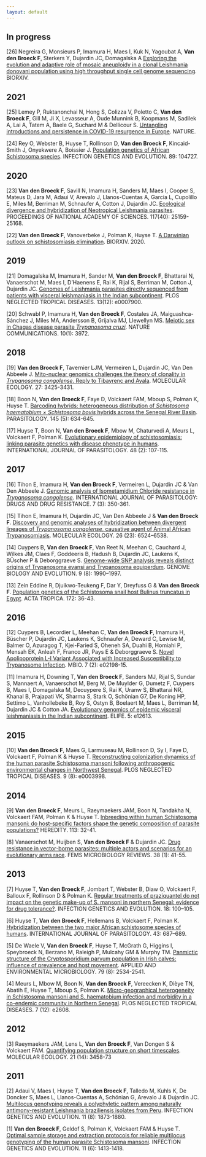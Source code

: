 ```yaml
---
layout: default
---
```


## In progress
[26] Negreira G, Monsieurs P, Imamura H, Maes I, Kuk N, Yagoubat A, **Van den Broeck F**, Sterkers Y, Dujardin JC, Domagalska A [Exploring the evolution and adaptive role of mosaic aneuploidy in a clonal Leishmania donovani population using high throughput single cell genome sequencing](https://doi.org/10.1101/2020.03.05.976233). BIORXIV.

## 2021
[25] Lemey P, Ruktanonchai N, Hong S, Colizza V, Poletto C, **Van den Broeck F**, Gill M, Ji X, Levasseur A, Oude Munnink B, Koopmans M, Sadilek A, Lai A, Tatem A, Baele G, Suchard M & Dellicour S. [Untangling introductions and persistence in COVID-19 resurgence in Europe](https://www.nature.com/articles/s41586-021-03754-2). NATURE. 

[24] Rey O, Webster B, Huyse T, Rollinson D, **Van den Broeck F**, Kincaid-Smith J, Onyekwere A, Boissier J. [Population genetics of African Schistosoma species](https://www.sciencedirect.com/science/article/abs/pii/S1567134821000241#!). INFECTION GENETICS AND EVOLUTION. 89: 104727.

## 2020
[23] **Van den Broeck F**, Savill N, Imamura H, Sanders M, Maes I, Cooper S, Mateus D, Jara M, Adaui V, Arevalo J, Llanos-Cuentas A, Garcia L, Cupolillo E, Miles M, Berriman M, Schnaufer A, Cotton J, Dujardin JC. [Ecological divergence and hybridization of Neotropical Leishmania parasites](https://www.pnas.org/content/early/2020/09/18/1920136117). PROCEEDINGS OF NATIONAL ACADEMY OF SCIENCES. 117(40): 25159-25168.

[22] **Van den Broeck F**, Vanoverbeke J, Polman K, Huyse T. [A Darwinian outlook on schistosomiasis elimination](https://doi.org/10.1101/2020.10.28.358523). BIORXIV. 2020.

## 2019
[21] Domagalska M, Imamura H, Sander M, **Van den Broeck F**, Bhattarai N, Vanaerschot M, Maes I, D’Haenens E, Rai K, Rijal S, Berriman M, Cotton J, Dujardin JC. [Genomes of Leishmania parasites directly sequenced from patients with visceral leishmaniasis in the Indian subcontinent](https://doi.org/10.1371/journal.pntd.0007900). PLOS NEGLECTED TROPICAL DISEASES. 13(12): e0007900.

[20] Schwabl P, Imamura H, **Van den Broeck F**, Costales JA, Maiguashca-Sánchez J, Miles MA, Andersson B, Grijalva MJ, Llewellyn MS. [Meiotic sex in Chagas disease parasite *Trypanosoma cruzi*](https://10.1038/s41467-019-11771-z). NATURE COMMUNICATIONS. 10(1): 3972.

## 2018
[19] **Van den Broeck F**, Tavernier LJM, Vermeiren L, Dujardin JC, Van Den Abbeele J. [Mito-nuclear genomics challenges the theory of clonality in *Trypanosoma congolense*. Reply to Tibayrenc and Ayala](https://onlinelibrary.wiley.com/doi/full/10.1111/mec.14809). MOLECULAR ECOLOGY. 27: 3425-3431.

[18] Boon N, **Van den Broeck F**, Faye D, Volckaert FAM, Mboup S, Polman K, Huyse T. [Barcoding hybrids: heterogeneous distribution of *Schistosoma haematobium × Schistosoma bovis* hybrids across the Senegal River Basin](https://doi.org/10.1017/S0031182018000525). PARASITOLOGY. 145 (5): 634-645.

[17] Huyse T, Boon N, **Van den Broeck F**, Mbow M, Chaturvedi A, Meurs L, Volckaert F, Polman K. [Evolutionary epidemiology of schistosomiasis: linking parasite genetics with disease phenotype in humans](https://doi.org/10.1016/j.ijpara.2017.07.010). INTERNATIONAL JOURNAL OF PARASITOLOGY. 48 (2): 107-115.

## 2017
[16] Tihon E, Imamura H, **Van den Broeck F**, Vermeiren L, Dujardin JC & Van Den Abbeele J. [Genomic analysis of Isometamidium Chloride resistance in *Trypanosoma congolense*](https://doi.org/10.1016/j.ijpddr.2017.10.002). INTERNATIONAL JOURNAL OF PARASITOLOGY: DRUGS AND DRUG RESISTANCE. 7 (3): 350-361.

[15] Tihon E, Imamura H, Dujardin JC, Van Den Abbeele J & **Van den Broeck F**. [Discovery and genomic analyses of hybridization between divergent lineages of *Trypanosoma congolense*, causative agent of Animal African Trypanosomiasis](http://onlinelibrary.wiley.com/doi/10.1111/mec.14271/abstract). MOLECULAR ECOLOGY. 26 (23): 6524–6538.

[14] Cuypers B, **Van den Broeck F**, Van Reet N, Meehan C, Cauchard J, Wilkes JM, Claes F, Goddeeris B, Hadush B, Dujardin JC, Laukens K, BÜscher P & Deborggraeve S. [Genome-wide SNP analysis reveals distinct origins of Trypanosoma evansi and Trypanosoma equiperdum](https://doi.org/10.1093/gbe/evx102). GENOME BIOLOGY AND EVOLUTION. 9 (8): 1990–1997.

[13] Zein Eddine R, Djuikwo-Teukeng F, Dar Y, Dreyfuss G & **Van den Broeck F**. [Population genetics of the Schistosoma snail host Bulinus truncatus in Egypt](https://doi.org/10.1016/j.actatropica.2017.04.002). ACTA TROPICA. 172: 36-43.

## 2016
[12] Cuypers B, Lecordier L, Meehan C, **Van den Broeck F**, Imamura H, Büscher P, Dujardin JC, Laukens K, Schnaufer A, Deward C, Lewise M, Balmer O, Azuragog T, Kjei-Faried S, Oheneh SA, Duahi B, Homiahi P, Mensah EK, Anleah F, Franco JR, Pays E & Deborggraeve S. [Novel Apolipoprotein L-I Variant Associated with Increased Susceptibility to Trypanosome Infection](https://doi.org/10.1128/mBio.02198-15). MBIO. 7 (2): e02198-15.

[11] Imamura H, Downing T, **Van den Broeck F**, Sanders MJ, Rijal S, Sundar S, Mannaert A, Vanaerschot M, Berg M, De Muylder G, Dumetz F, Cuypers B, Maes I, Domagalska M, Decuypere S, Rai K, Uranw S, Bhattarai NR, Khanal B, Prajapati VK, Sharma S, Stark O, Schönian G7, De Koning HP, Settimo L, Vanhollebeke B, Roy S, Ostyn B, Boelaert M, Maes L, Berriman M, Dujardin JC & Cotton JA. [Evolutionary genomics of epidemic visceral leishmaniasis in the Indian subcontinent](https://doi.org/10.7554/eLife.12613). ELIFE. 5: e12613.

## 2015
[10]	**Van den Broeck F**, Maes G, Larmuseau M, Rollinson D, Sy I, Faye D, Volckaert F, Polman K & Huyse T. [Reconstructing colonization dynamics of the human parasite Schistosoma mansoni following anthropogenic environmental changes in Northwest Senegal](https://doi.org/10.1371/journal.pntd.0003998). PLOS NEGLECTED TROPICAL DISEASES. 9 (8): e0003998.

## 2014
[9]	**Van den Broeck F**, Meurs L, Raeymaekers JAM, Boon N, Tandakha N, Volckaert FAM, Polman K & Huyse T. [Inbreeding within human Schistosoma mansoni: do host-specific factors shape the genetic composition of parasite populations?](https://doi.org/10.1038/hdy.2014.13) HEREDITY. 113: 32-41.

[8] Vanaerschot M, Huijben S, **Van den Broeck F** & Dujardin JC. [Drug resistance in vector-borne parasites: multiple actors and scenarios for an evolutionary arms race](https://doi.org/10.1111/1574-6976.12032). FEMS MICROBIOLOGY REVIEWS. 38 (1): 41-55.

## 2013
[7] Huyse T, **Van den Broeck F**, Jombart T, Webster B, Diaw O, Volckaert F, Balloux F, Rollinson D & Polman K. [Regular treatments of praziquantel do not impact on the genetic make-up of S. mansoni in northern Senegal: evidence for drug tolerance?](https://doi.org/10.1016/j.meegid.2013.05.007). INFECTION GENETICS AND EVOLUTION. 18: 100–105.

[6] Huyse T, **Van den Broeck F**, Hellemans B, Volckaert F, Polman K. [Hybridization between the two major African schistosome species of humans](https://doi.org/10.1016/j.ijpara.2013.04.001). INTERNATIONAL JOURNAL OF PARASITOLOGY. 43: 687–689.

[5] De Waele V, **Van den Broeck F**, Huyse T, McGrath G, Higgins I, Speybroeck N, Berzano M, Raleigh P, Mulcahy GM & Murphy TM. [Panmictic structure of the Cryptosporidium parvum population in Irish calves: influence of prevalence and host movement](https://doi.org/10.1128/AEM.03613-12). APPLIED AND ENVIRONMENTAL MICROBIOLOGY. 79 (8): 2534-2541.

[4] Meurs L, Mbow M, Boon N, **Van den Broeck F**, Vereecken K, Dièye TN, Abatih E, Huyse T, Mboup S, Polman K. [Micro-geographical heterogeneity in Schistosoma mansoni and S. haematobium infection and morbidity in a co-endemic community in Northern Senegal](https://doi.org/10.1371/journal.pntd.0002608). PLOS NEGLECTED TROPICAL DISEASES. 7 (12): e2608.

## 2012
[3] Raeymaekers JAM, Lens L, **Van den Broeck F**, Van Dongen S & Volckaert FAM. [Quantifying population structure on short timescales](https://doi.org/10.1111/j.1365-294X.2012.05628.x). MOLECULAR ECOLOGY. 21 (14): 3458-73

## 2011
[2] Adaui V, Maes I, Huyse T, **Van den Broeck F**, Talledo M, Kuhls K, De Doncker S, Maes L, Llanos-Cuentas A, Schönian G, Arevalo J & Dujardin JC. [Multilocus genotyping reveals a polyphyletic pattern among naturally antimony-resistant Leishmania braziliensis isolates from Peru](10.1016/j.meegid.2011.08.008). INFECTION GENETICS AND EVOLUTION. 11 (8): 1873-1880.

[1] **Van den Broeck F**, Geldof S, Polman K, Volckaert FAM & Huyse T. [Optimal sample storage and extraction protocols for reliable multilocus genotyping of the human parasite Schistosoma mansoni](10.1016/j.meegid.2011.05.006). INFECTION GENETICS AND EVOLUTION. 11 (6): 1413-1418.
